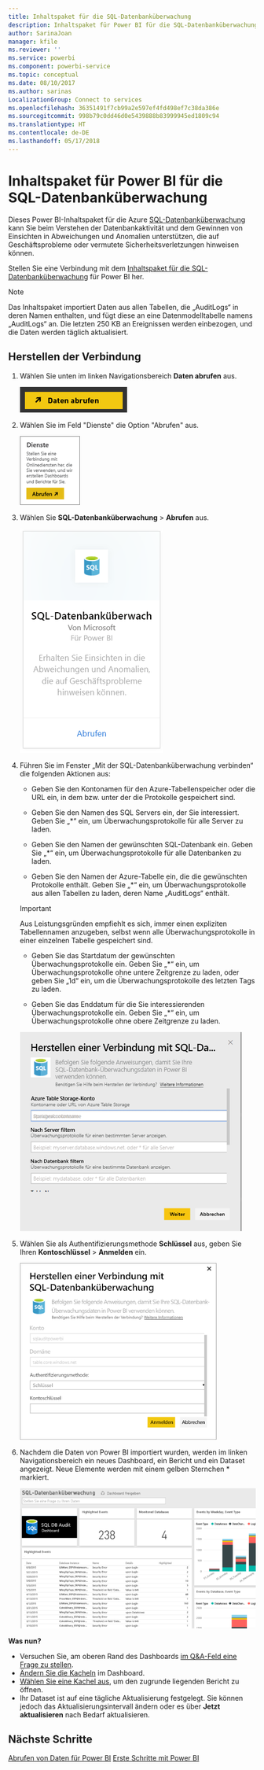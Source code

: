 ```yaml
---
title: Inhaltspaket für die SQL-Datenbanküberwachung
description: Inhaltspaket für Power BI für die SQL-Datenbanküberwachung
author: SarinaJoan
manager: kfile
ms.reviewer: ''
ms.service: powerbi
ms.component: powerbi-service
ms.topic: conceptual
ms.date: 08/10/2017
ms.author: sarinas
LocalizationGroup: Connect to services
ms.openlocfilehash: 36351491f7cb99a2e597ef4fd498ef7c38da386e
ms.sourcegitcommit: 998b79c0dd46d0e5439888b83999945ed1809c94
ms.translationtype: HT
ms.contentlocale: de-DE
ms.lasthandoff: 05/17/2018
---
```

# <a name="sql-database-auditing-content-pack-for-power-bi"></a>Inhaltspaket für Power BI für die SQL-Datenbanküberwachung
Dieses Power BI-Inhaltspaket für die Azure [SQL-Datenbanküberwachung](http://azure.microsoft.com/documentation/articles/sql-database-auditing-get-started/) kann Sie beim Verstehen der Datenbankaktivität und dem Gewinnen von Einsichten in Abweichungen und Anomalien unterstützen, die auf Geschäftsprobleme oder vermutete Sicherheitsverletzungen hinweisen können. 

Stellen Sie eine Verbindung mit dem [Inhaltspaket für die SQL-Datenbanküberwachung](https://app.powerbi.com/getdata/services/sql-db-auditing) für Power BI her.

>[!NOTE]
>Das Inhaltspaket importiert Daten aus allen Tabellen, die „AuditLogs“ in deren Namen enthalten, und fügt diese an eine Datenmodelltabelle namens „AuditLogs“ an. Die letzten 250 KB an Ereignissen werden einbezogen, und die Daten werden täglich aktualisiert.

## <a name="how-to-connect"></a>Herstellen der Verbindung
1. Wählen Sie unten im linken Navigationsbereich **Daten abrufen** aus.
   
   ![](media/service-connect-to-azure-sql-database-auditing/pbi_getdata.png) 
2. Wählen Sie im Feld "Dienste" die Option "Abrufen" aus.
   
   ![](media/service-connect-to-azure-sql-database-auditing/pbi_getservices.png) 
3. Wählen Sie **SQL-Datenbanküberwachung** \> **Abrufen** aus.
   
   ![](media/service-connect-to-azure-sql-database-auditing/sqldbaudit.png)
4. Führen Sie im Fenster „Mit der SQL-Datenbanküberwachung verbinden“ die folgenden Aktionen aus:
   
   - Geben Sie den Kontonamen für den Azure-Tabellenspeicher oder die URL ein, in dem bzw. unter der die Protokolle gespeichert sind.
   
   - Geben Sie den Namen des SQL Servers ein, der Sie interessiert. Geben Sie „\*“ ein, um Überwachungsprotokolle für alle Server zu laden.
   
   - Geben Sie den Namen der gewünschten SQL-Datenbank ein. Geben Sie „\*“ ein, um Überwachungsprotokolle für alle Datenbanken zu laden.
   
   - Geben Sie den Namen der Azure-Tabelle ein, die die gewünschten Protokolle enthält. Geben Sie „\*“ ein, um Überwachungsprotokolle aus allen Tabellen zu laden, deren Name „AuditLogs“ enthält.
   
   >[!IMPORTANT]
   >Aus Leistungsgründen empfiehlt es sich, immer einen expliziten Tabellennamen anzugeben, selbst wenn alle Überwachungsprotokolle in einer einzelnen Tabelle gespeichert sind.
   
   - Geben Sie das Startdatum der gewünschten Überwachungsprotokolle ein. Geben Sie „\*“ ein, um Überwachungsprotokolle ohne untere Zeitgrenze zu laden, oder geben Sie „1d“ ein, um die Überwachungsprotokolle des letzten Tags zu laden.
   
   - Geben Sie das Enddatum für die Sie interessierenden Überwachungsprotokolle ein. Geben Sie „\*“ ein, um Überwachungsprotokolle ohne obere Zeitgrenze zu laden.
   
   ![](media/service-connect-to-azure-sql-database-auditing/dbauditing_param.png)
5. Wählen Sie als Authentifizierungsmethode **Schlüssel** aus, geben Sie Ihren **Kontoschlüssel** \> **Anmelden** ein.
   
   ![](media/service-connect-to-azure-sql-database-auditing/pbi_sqlauditing3.png)
6. Nachdem die Daten von Power BI importiert wurden, werden im linken Navigationsbereich ein neues Dashboard, ein Bericht und ein Dataset angezeigt. Neue Elemente werden mit einem gelben Sternchen \* markiert.
   
   ![](media/service-connect-to-azure-sql-database-auditing/pbi_sqldbauditingnewdash.png)

**Was nun?**

* Versuchen Sie, am oberen Rand des Dashboards [im Q&A-Feld eine Frage zu stellen](power-bi-q-and-a.md).
* [Ändern Sie die Kacheln](service-dashboard-edit-tile.md) im Dashboard.
* [Wählen Sie eine Kachel aus](service-dashboard-tiles.md), um den zugrunde liegenden Bericht zu öffnen.
* Ihr Dataset ist auf eine tägliche Aktualisierung festgelegt. Sie können jedoch das Aktualisierungsintervall ändern oder es über **Jetzt aktualisieren** nach Bedarf aktualisieren.

## <a name="next-steps"></a>Nächste Schritte
[Abrufen von Daten für Power BI](service-get-data.md)
[Erste Schritte mit Power BI](service-get-started.md)

